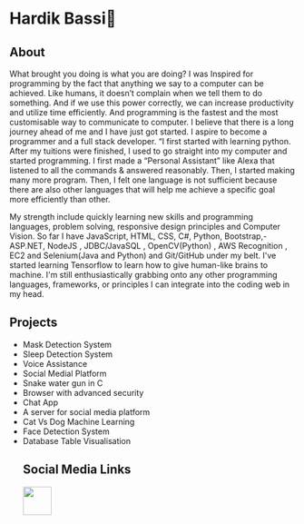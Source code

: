 <h1>Hardik Bassi🚀</h1>
<h2>About</h2>
What brought you doing is what you are doing? I was Inspired for programming by the fact that anything we say to a computer can be achieved. Like humans, it doesn’t complain when we tell them to do something. And if we use this power correctly, we can increase productivity and utilize time efficiently.  And programming is the fastest and the most customisable way to communicate to computer. I believe that there is a long journey ahead of me and I have just got started. I aspire to become a programmer and a full stack developer. “I first started with learning python. After my tuitions were finished, I used to go straight into my computer and started programming. I first made a “Personal Assistant” like Alexa that listened to all the commands & answered reasonably. Then, I started making many more program. Then, I felt one language is not sufficient because there are also other languages that will help me achieve a specific goal more efficiently than other.

My strength include quickly learning new skills and programming languages, problem solving, responsive design principles and Computer Vision. So far I have JavaScript, HTML, CSS, C#, Python, Bootstrap,- ASP.NET, NodeJS , JDBC/JavaSQL , OpenCV(Python) , AWS Recognition , EC2  and Selenium(Java and Python) and Git/GitHub under my belt. I've started learning Tensorflow to learn how to give human-like brains to machine. I'm still enthusiastically grabbing onto any other programming languages, frameworks, or principles I can integrate into the coding web in my head.

<h2>Projects</h2>
<ul>
 <li>
   Mask Detection System
 <li>
   Sleep Detection System 
 <li>
   Voice Assistance
 <li>
   Social Medial Platform
 <li>
   Snake water gun in C
  <li>
   Browser with advanced security
  <li>
   Chat App
  <li>
   A server for social media platform
  <li>Cat Vs Dog Machine Learning 
  <li>  Face Detection System  
  <li> Database Table Visualisation
 </ol>
 
<h2>Social Media Links</h2>
<a href="https://www.linkedin.com/in/hardik-bassi-168930222/"><img src="https://cdn.pixabay.com/photo/2017/08/22/11/56/linked-in-2668700_960_720.png" width="50px" height="50px"></a>
